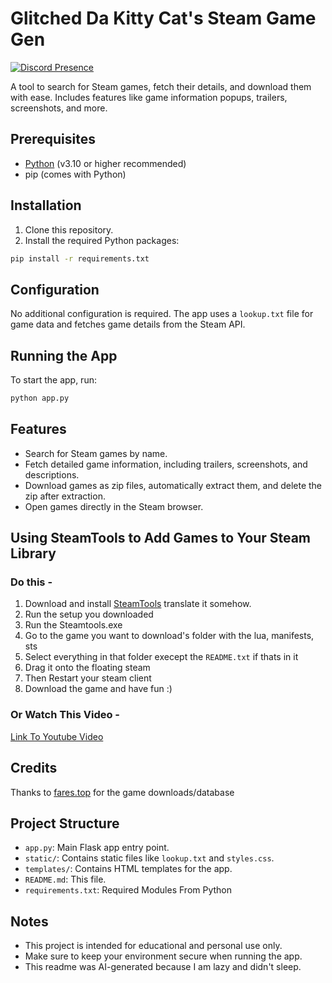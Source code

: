 # Glitched Da Kitty Cat's Steam Game Gen

[![Discord Presence](https://lanyard-profile-readme.vercel.app/api/1361130884140634322?theme=dark)](https://discord.com/users/1361130884140634322)

A tool to search for Steam games, fetch their details, and download them with ease. Includes features like game information popups, trailers, screenshots, and more.

## Prerequisites

- [Python](https://www.python.org/) (v3.10 or higher recommended)
- pip (comes with Python)

## Installation

1. Clone this repository.
2. Install the required Python packages:

```bash
pip install -r requirements.txt
```

## Configuration

No additional configuration is required. The app uses a `lookup.txt` file for game data and fetches game details from the Steam API.

## Running the App

To start the app, run:

```bash
python app.py
```

## Features

- Search for Steam games by name.
- Fetch detailed game information, including trailers, screenshots, and descriptions.
- Download games as zip files, automatically extract them, and delete the zip after extraction.
- Open games directly in the Steam browser.

## Using SteamTools to Add Games to Your Steam Library

### Do this - 

1. Download and install [SteamTools](https://www.steamtools.net) translate it somehow.
2. Run the setup you downloaded
3. Run the Steamtools.exe
4. Go to the game you want to download's folder with the lua, manifests, sts
5. Select everything in that folder execept the `README.txt` if thats in it
6. Drag it onto the floating steam 
7. Then Restart your steam client
8. Download the game and have fun :)

### Or Watch This Video - 

[Link To Youtube Video](https://youtu.be/3T47Uwx9QlM?si=qFwmUPDvsvFuFLpy&t=12)

## Credits

Thanks to [fares.top](https://fares.top/) for the game downloads/database

## Project Structure

- `app.py`: Main Flask app entry point.
- `static/`: Contains static files like `lookup.txt` and `styles.css`.
- `templates/`: Contains HTML templates for the app.
- `README.md`: This file.
- `requirements.txt`: Required Modules From Python

## Notes

- This project is intended for educational and personal use only.
- Make sure to keep your environment secure when running the app.
- This readme was AI-generated because I am lazy and didn't sleep.
